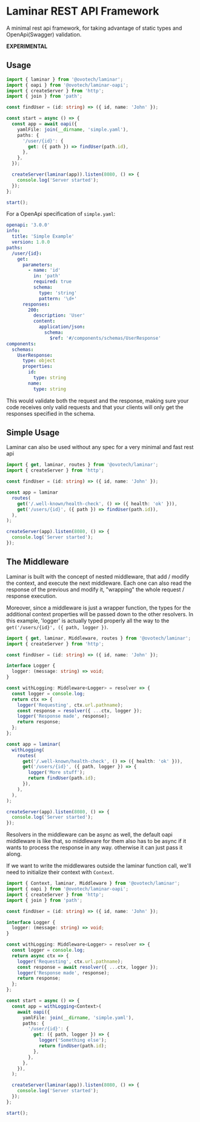 # Laminar REST API Framework

A minimal rest api framework, for taking advantage of static types and OpenApi(Swagger) validation.

**EXPERIMENTAL**

## Usage

```typescript
import { laminar } from '@ovotech/laminar';
import { oapi } from '@ovotech/laminar-oapi';
import { createServer } from 'http';
import { join } from 'path';

const findUser = (id: string) => ({ id, name: 'John' });

const start = async () => {
  const app = await oapi({
    yamlFile: join(__dirname, 'simple.yaml'),
    paths: {
      '/user/{id}': {
        get: ({ path }) => findUser(path.id),
      },
    },
  });

  createServer(laminar(app)).listen(8080, () => {
    console.log('Server started');
  });
};

start();
```

For a OpenApi specification of `simple.yaml`:

```yaml
openapi: '3.0.0'
info:
  title: 'Simple Example'
  version: 1.0.0
paths:
  /user/{id}:
    get:
      parameters:
        - name: 'id'
          in: 'path'
          required: true
          schema:
            type: 'string'
            pattern: '\d+'
      responses:
        200:
          description: 'User'
          content:
            application/json:
              schema:
                $ref: '#/components/schemas/UserResponse'
components:
  schemas:
    UserResponse:
      type: object
      properties:
        id:
          type: string
        name:
          type: string
```

This would validate both the request and the response, making sure your code receives only valid requests and that your clients will only get the responses specified in the schema.

## Simple Usage

Laminar can also be used without any spec for a very minimal and fast rest api

```typescript
import { get, laminar, routes } from '@ovotech/laminar';
import { createServer } from 'http';

const findUser = (id: string) => ({ id, name: 'John' });

const app = laminar
  routes(
    get('/.well-known/health-check', () => ({ health: 'ok' })),
    get('/users/{id}', ({ path }) => findUser(path.id)),
  ),
);

createServer(app).listen(8080, () => {
  console.log('Server started');
});
```

## The Middleware

Laminar is built with the concept of nested middleware, that add / modify the context, and execute the next middleware. Each one can also read the response of the previous and modify it, "wrapping" the whole request / response execution.

Moreover, since a middleware is just a wrapper function, the types for the additional context properties will be passed down to the other resolvers.
In this example, 'logger' is actually typed properly all the way to the `get('/users/{id}', ({ path, logger })`.

```typescript
import { get, laminar, Middleware, routes } from '@ovotech/laminar';
import { createServer } from 'http';

const findUser = (id: string) => ({ id, name: 'John' });

interface Logger {
  logger: (message: string) => void;
}

const withLogging: Middleware<Logger> = resolver => {
  const logger = console.log;
  return ctx => {
    logger('Requesting', ctx.url.pathname);
    const response = resolver({ ...ctx, logger });
    logger('Response made', response);
    return response;
  };
};

const app = laminar(
  withLogging(
    routes(
      get('/.well-known/health-check', () => ({ health: 'ok' })),
      get('/users/{id}', ({ path, logger }) => {
        logger('More stuff');
        return findUser(path.id);
      }),
    ),
  ),
);

createServer(app).listen(8080, () => {
  console.log('Server started');
});
```

Resolvers in the middleware can be async as well, the default oapi middleware is like that, so middleware for them also has to be async if it wants to process the response in any way. otherwise it can just pass it along.

If we want to write the middlewares outside the laminar function call, we'll need to initialize their context with `Context`.

```typescript
import { Context, laminar, Middleware } from '@ovotech/laminar';
import { oapi } from '@ovotech/laminar-oapi';
import { createServer } from 'http';
import { join } from 'path';

const findUser = (id: string) => ({ id, name: 'John' });

interface Logger {
  logger: (message: string) => void;
}

const withLogging: Middleware<Logger> = resolver => {
  const logger = console.log;
  return async ctx => {
    logger('Requesting', ctx.url.pathname);
    const response = await resolver({ ...ctx, logger });
    logger('Response made', response);
    return response;
  };
};

const start = async () => {
  const app = withLogging<Context>(
    await oapi({
      yamlFile: join(__dirname, 'simple.yaml'),
      paths: {
        '/user/{id}': {
          get: ({ path, logger }) => {
            logger('Something else');
            return findUser(path.id);
          },
        },
      },
    }),
  );

  createServer(laminar(app)).listen(8080, () => {
    console.log('Server started');
  });
};

start();
```
